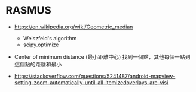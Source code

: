# RASMUS

- https://en.wikipedia.org/wiki/Geometric_median
    - Weiszfeld's algorithm
    - scipy.optimize
- Center of minimum distance (最小距離中心) 找到一個點，其他每個一點到這個點的距離和最小

- https://stackoverflow.com/questions/5241487/android-mapview-setting-zoom-automatically-until-all-itemizedoverlays-are-visi

